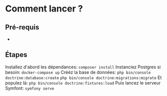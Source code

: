 # Comment lancer ?
## Pré-requis
- 
## Étapes
Installez d'abord les dépendances:
`composer install`
Instanciez Postgres si besoin:
`docker-compose up`
Crééz la base de données:
`php bin/console doctrine:database:create`
`php bin/console doctrine:migrations:migrate`
Et populez là:
`php bin/console doctrine:fixtures:load`
Puis lancez le serveur Symfont:
`symfony serve`

